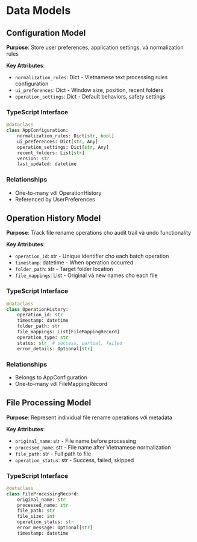 # Data Models

## Configuration Model

**Purpose**: Store user preferences, application settings, và normalization rules

**Key Attributes**:
- `normalization_rules`: Dict - Vietnamese text processing rules configuration
- `ui_preferences`: Dict - Window size, position, recent folders
- `operation_settings`: Dict - Default behaviors, safety settings

### TypeScript Interface
```python
@dataclass
class AppConfiguration:
    normalization_rules: Dict[str, bool]
    ui_preferences: Dict[str, Any]
    operation_settings: Dict[str, Any]
    recent_folders: List[str]
    version: str
    last_updated: datetime
```

### Relationships
- One-to-many với OperationHistory
- Referenced by UserPreferences

## Operation History Model

**Purpose**: Track file rename operations cho audit trail và undo functionality

**Key Attributes**:
- `operation_id`: str - Unique identifier cho each batch operation
- `timestamp`: datetime - When operation occurred
- `folder_path`: str - Target folder location
- `file_mappings`: List - Original và new names cho each file

### TypeScript Interface
```python
@dataclass
class OperationHistory:
    operation_id: str
    timestamp: datetime
    folder_path: str
    file_mappings: List[FileMappingRecord]
    operation_type: str
    status: str  # success, partial, failed
    error_details: Optional[str]
```

### Relationships
- Belongs to AppConfiguration
- One-to-many với FileMappingRecord

## File Processing Model

**Purpose**: Represent individual file rename operations với metadata

**Key Attributes**:
- `original_name`: str - File name before processing
- `processed_name`: str - File name after Vietnamese normalization
- `file_path`: str - Full path to file
- `operation_status`: str - Success, failed, skipped

### TypeScript Interface
```python
@dataclass
class FileProcessingRecord:
    original_name: str
    processed_name: str
    file_path: str
    file_size: int
    operation_status: str
    error_message: Optional[str]
    timestamp: datetime
```
